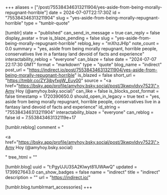 +++
aliases = ["/post/755384346313211904/yes-aside-from-being-morally-repugnant-horrible"]
date = 2024-07-07T22:17:30Z
id = "755384346313211904"
slug = "yes-aside-from-being-morally-repugnant-horrible"
type = "tumblr-quote"

[tumblr]
state = "published"
can_send_in_message = true
can_reply = false
display_avatar = true
is_blaze_pending = false
slug = "yes-aside-from-being-morally-repugnant-horrible"
reblog_key = "mXhzJHlp"
note_count = 0.0
summary = "yes, aside from being morally repugnant, horrible people, conservatives live in a fantasy land devoid of facts and experience"
interactability_reblog = "everyone"
can_blaze = false
date = "2024-07-07 22:17:30 GMT"
format = "markdown"
type = "quote"
blog_name = "indirect"
post_url = "https://indirect.io/post/755384346313211904/yes-aside-from-being-morally-repugnant-horrible"
is_blazed = false
short_url = "https://tmblr.co/ZY3jbyfxgW_Euy00"
source = "<a href=\"https://bsky.app/profile/amyhoy.bsky.social/post/3kwpvldvv7523\">Amy Hoy  (@amyhoy.bsky.social)</a>"
can_like = false
is_blocks_post_format = false
timestamp = 1720390650.0
should_open_in_legacy = true
text = "yes, aside from being morally repugnant, horrible people, conservatives live in a fantasy land devoid of facts and experience"
id_string = "755384346313211904"
interactability_blaze = "everyone"
can_reblog = false
id = 7.553843463132119e+17

[tumblr.reblog]
comment = "<p><a href=\"https://bsky.app/profile/amyhoy.bsky.social/post/3kwpvldvv7523\">Amy Hoy  (@amyhoy.bsky.social)</a></p>"
tree_html = ""

[tumblr.blog]
uuid = "t:PgyUJU3SA2Klwyt81UWAwQ"
updated = 1739927643.0
can_show_badges = false
name = "indirect"
title = "indirect"
description = ""
url = "https://indirect.io/"

[tumblr.blog.tumblrmart_accessories]
+++
